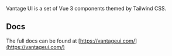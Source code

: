 Vantage UI is a set of Vue 3 components themed by Tailwind CSS.

## Docs

The full docs can be found at [https://vantageui.com/](https://vantageui.com/)
